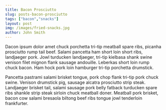 ```yaml
---
title: Bacon Prosciutto
slug: posts-bacon-prosciutto
tags: ["bacon","snacks"]
layout: post
img: /images/fried-snacks.jpg
author: John Smith
---
```

Dacon ipsum dolor amet chuck porchetta tri-tip meatball spare ribs, picanha prosciutto rump tail beef. Salami pancetta ham short loin short ribs, landjaeger pork. Jowl turducken landjaeger, tri-tip kielbasa shank swine venison filet mignon flank sausage andouille. Leberkas short loin rump chuck bacon. Ham hock pork loin hamburger tri-tip porchetta drumstick.

Pancetta pastrami salami brisket tongue, pork chop flank tri-tip pork chuck swine. Venison drumstick pig, sausage alcatra prosciutto strip steak. Landjaeger brisket tail, salami sausage pork belly fatback turducken spare ribs shankle strip steak sirloin chuck meatball doner. Meatball pork brisket, bacon cow salami bresaola biltong beef ribs tongue jowl tenderloin frankfurter.